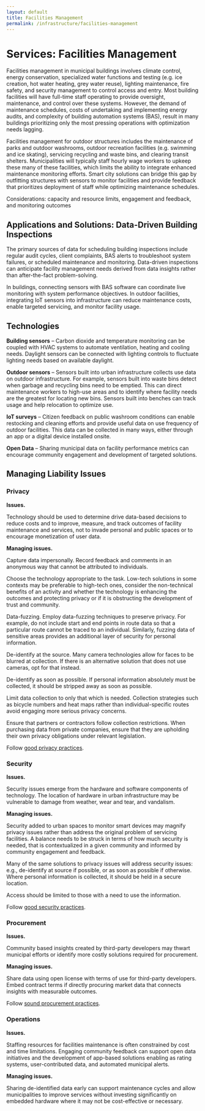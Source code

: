 ```yaml
---
layout: default
title: Facilities Management 
permalink: /infrastructure/facilities-management 
---
```

# Services: Facilities Management 

Facilities management in municipal buildings involves climate control, energy conservation, specialized water functions and testing (e.g. ice creation, hot water heating, grey water reuse), lighting maintenance, fire safety, and security management to control access and entry. Most building facilities will have full-time staff operating to provide oversight, maintenance, and control over these systems. However, the demand of maintenance schedules, costs of undertaking and implementing energy audits, and complexity of building automation systems (BAS), result in many buildings prioritizing only the most pressing operations with optimization needs lagging. 

Facilities management for outdoor structures includes the maintenance of parks and outdoor washrooms, outdoor recreation facilities (e.g. swimming and ice skating), servicing recycling and waste bins, and clearing transit shelters. Municipalities will typically staff hourly wage workers to upkeep these many of these facilities, which limits the ability to integrate enhanced maintenance monitoring efforts. Smart city solutions can bridge this gap by outfitting structures with sensors to monitor facilities and provide feedback that prioritizes deployment of staff while optimizing maintenance schedules. 

Considerations: capacity and resource limits, engagement and feedback, and monitoring outcomes 

## Applications and Solutions: Data-Driven Building Inspections 

The primary sources of data for scheduling building inspections include regular audit cycles, client complaints, BAS alerts to troubleshoot system failures, or scheduled maintenance and monitoring. Data-driven inspections can anticipate facility management needs derived from data insights rather than after-the-fact problem-solving. 

In buildings, connecting sensors with BAS software can coordinate live monitoring with system performance objectives. In outdoor facilities, integrating IoT sensors into infrastructure can reduce maintenance costs, enable targeted servicing, and monitor facility usage.  

## Technologies

**Building sensors** – Carbon dioxide and temperature monitoring can be coupled with HVAC systems to automate ventilation, heating and cooling needs. Daylight sensors can be connected with lighting controls to fluctuate lighting needs based on available daylight. 

**Outdoor sensors** – Sensors built into urban infrastructure collects use data on outdoor infrastructure. For example, sensors built into waste bins detect when garbage and recycling bins need to be emptied. This can direct maintenance workers to high-use areas and to identify where facility needs are the greatest for locating new bins. Sensors built into benches can track usage and help relocation to optimize use.

**IoT surveys** – Citizen feedback on public washroom conditions can enable restocking and cleaning efforts and provide useful data on use frequency of outdoor facilities. This data can be collected in many ways, either through an app or a digital device installed onsite. 

**Open Data** – Sharing municipal data on facility performance metrics can encourage community engagement and development of targeted solutions.  

## Managing Liability Issues

### Privacy

**Issues.** 

Technology should be used to determine drive data-based decisions to reduce costs and to improve, measure, and track outcomes of facility maintenance and services, not to invade personal and public spaces or to encourage monetization of user data. 

**Managing issues.** 

Capture data impersonally.  Record feedback and comments in an anonymous way that cannot be attributed to individuals. 

Choose the technology appropriate to the task.  Low-tech solutions in some contexts may be preferable to high-tech ones, consider the non-technical benefits of an activity and whether the technology is enhancing the outcomes and protecting privacy or if it is obstructing the development of trust and community. 

Data-fuzzing. Employ data-fuzzing techniques to preserve privacy. For example, do not include start and end points in route data so that a particular route cannot be traced to an individual. Similarly, fuzzing data of sensitive areas provides an additional layer of security for personal information.

De-identify at the source. Many camera technologies allow for faces to be blurred at collection. If there is an alternative solution that does not use cameras, opt for that instead.

De-identify as soon as possible.  If personal information absolutely must be collected, it should be stripped away as soon as possible.

Limit data collection to only that which is needed. Collection strategies such as bicycle numbers and heat maps rather than individual-specific routes avoid engaging more serious privacy concerns.

Ensure that partners or contractors follow collection restrictions. When purchasing data from private companies, ensure that they are upholding their own privacy obligations under relevant legislation.

Follow [good privacy practices](https://cippic-ca.github.io/SmartCityToolkit/privacy.html).

### Security

**Issues.** 

Security issues emerge from the hardware and software components of technology. The location of hardware in urban infrastructure may be vulnerable to damage from weather, wear and tear, and vandalism. 

**Managing issues.** 

Security added to urban spaces to monitor smart devices may magnify privacy issues rather than address the original problem of servicing facilities. A balance needs to be struck in terms of how much security is needed, that is contextualized in a given community and informed by community engagement and feedback. 

Many of the same solutions to privacy issues will address security issues:  e.g., de-identify at source if possible, or as soon as possible if otherwise.  Where personal information is collected, it should be held in a secure location.  

Access should be limited to those with a need to use the information. 

Follow [good security practices](https://cippic-ca.github.io/SmartCityToolkit/security.html).

### Procurement 

**Issues.** 

Community based insights created by third-party developers may thwart municipal efforts or identify more costly solutions required for procurement. 

**Managing issues.** 

Share data using open license with terms of use for third-party developers. Embed contract terms if directly procuring market data that connects insights with measurable outcomes. 

Follow [sound procurement practices](https://cippic-ca.github.io/SmartCityToolkit/procurement.html).


### Operations

**Issues.** 

Staffing resources for facilities maintenance is often constrained by cost and time limitations. Engaging community feedback can support open data initiatives and the development of app-based solutions enabling as rating systems, user-contributed data, and automated municipal alerts. 

**Managing issues.** 

Sharing de-identified data early can support maintenance cycles and allow municipalities to improve services without investing significantly on embedded hardware where it may not be cost-effective or necessary. 
